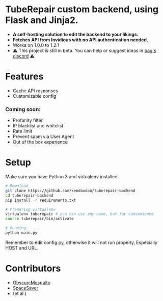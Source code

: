 # TubeRepair custom backend, using Flask and Jinja2.
- __A self-hosting solution to edit the backend to your likings.__
- __Fetches API from Invidious with no API authentication needed.__
- Works on 1.0.0 to 1.2.1
- ⚠️ This project is still in beta. You can help or suggest ideas in [bag's discord](https://discord.bag-xml.com) ⚠️

# Features
- Cache API responses
- Customizable config

### Coming soon:
- Profanity filter
- IP blacklist and whitelist
- Rate limit
- Prevent spam via User Agent
- Out of the box experience

# Setup
Make sure you have Python 3 and virtualenv installed.
```bash
# Download
git clone https://github.com/kendoodoo/tuberepair-backend
cd tuberepair-backend
pip install -r requirements.txt

# Preparing virtualenv
virtualenv tuberepair # you can use any name, but for convenience
source tuberepair/bin/activate

# Running
python main.py
```
Remember to edit config.py, otherwise it will not run properly, Especially HOST and URL.

# Contributors

- [ObscureMosquito](https://github.com/ObscureMosquito)
- [SpaceSaver](https://github.com/SpaceSaver)
- (et al.)
